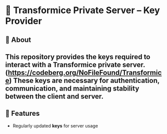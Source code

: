 # 🔑 Transformice Private Server – Key Provider  

## 📖 About  
This repository provides the **keys** required to interact with a Transformice private server.  (https://codeberg.org/NoFileFound/Transformice)
These keys are necessary for authentication, communication, and maintaining stability between the client and server.
---

## 🚀 Features  
- Regularly updated **keys** for server usage
